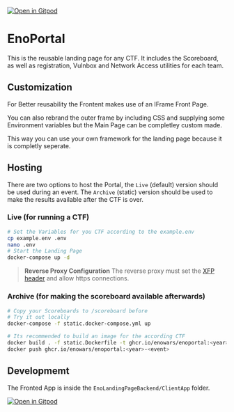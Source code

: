 [![Open in Gitpod](https://gitpod.io/button/open-in-gitpod.svg)](https://gitpod.io/#https://github.com/enowars/EnoLandingPage)

# EnoPortal

This is the reusable landing page for any CTF. It includes the Scoreboard, as well as registration, Vulnbox and Network Access utilities for each team.

## Customization

For Better reusability the Frontent makes use of an IFrame Front Page.

You can also rebrand the outer frame by including CSS and supplying some Environment variables but the Main Page can be completley custom made.

This way you can use your own framework for the landing page because it is completly seperate.

## Hosting

There are two options to host the Portal, the `Live` (default) version should be used during an event. The `Archive` (static) version should be used to make the results available after the CTF is over.

### Live (for running a CTF)

```bash
# Set the Variables for you CTF according to the example.env
cp example.env .env
nano .env
# Start the Landing Page
docker-compose up -d
```

> **Reverse Proxy Configuration**
> The reverse proxy must set the [XFP header](https://developer.mozilla.org/en-US/docs/Web/HTTP/Headers/X-Forwarded-Proto) and allow https connections.

### Archive (for making the scoreboard available afterwards)

```bash
# Copy your Scoreboards to /scoreboard before
# Try it out locally
docker-compose -f static.docker-compose.yml up

# Its recommended to build an image for the according CTF
docker build . -f static.Dockerfile -t ghcr.io/enowars/enoportal:<year>-<event>
docker push ghcr.io/enowars/enoportal:<year>-<event>
```

## Developmemt

The Fronted App is inside the `EnoLandingPageBackend/ClientApp` folder.

[![Open in Gitpod](https://gitpod.io/button/open-in-gitpod.svg)](https://gitpod.io/#https://github.com/enowars/EnoLandingPage)
